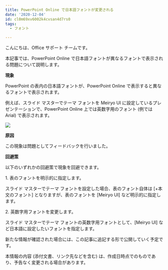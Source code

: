 ```yaml
---
title: PowerPoint Online で日本語フォントが変更される
date: '2020-12-04'
id: cl0m69xv6002k4cvsan4d7rs0
tags:
  - フォント

---
```


こんにちは、Office サポート チームです。

本記事では、PowerPoint Online で日本語フォントが異なるフォントで表示される問題について説明します。

**現象**

PowerPoint の表内の日本語フォントが、PowerPoint Online で表示すると異なるフォントで表示されます。

例えば、スライド マスターでテーマ フォントを Meiryo UI に設定しているプレゼンテーションで、PowerPoint Online 上では英数字用のフォント (例では Arial) で表示されます。

![](image1.png)  

**原因**

この現象は問題としてフィードバックを行いました。

**回避策**

以下のいずれかの回避策で現象を回避できます。

1\. 表のフォントを明示的に指定します。

スライド マスターでテーマ フォントを設定した場合、表のフォント自体は \[+本文のフォント\] となりますが、表のフォントを \[Meiryo UI\] など明示的に指定します。

2\. 英数字用フォントを変更します。

スライド マスターでテーマ フォントの英数字用フォントとして、\[Meiryo UI\] など日本語に設定したいフォントを指定します。

  
  
新たな情報が確認された場合には、この記事に追記する形で公開していく予定です。

本情報の内容 (添付文書、リンク先などを含む) は、作成日時点でのものであり、予告なく変更される場合があります。